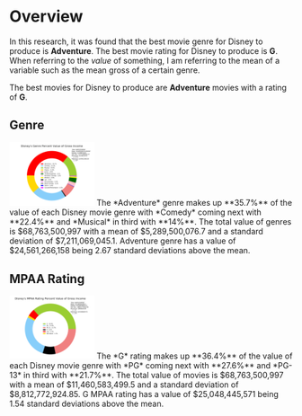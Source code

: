 # Overview
In this research, it was found that the best movie genre for Disney to produce is **Adventure**.  The best movie rating for Disney to produce is **G**.  When referring to the *value* of something, I am referring to the mean of a variable such as the mean gross of a certain genre.

The best movies for Disney to produce are **Adventure** movies with a rating of **G**.

## Genre
<img src="genre_percent_value.png" width=30% height=30%>
The *Adventure* genre makes up **35.7%** of the value of each Disney movie genre with *Comedy* coming next with **22.4%** and *Musical* in third with **14%**.
The total value of genres is $68,763,500,997 with a mean of $5,289,500,076.7 and a standard deviation of $7,211,069,045.1.  Adventure genre has a value of $24,561,266,158 being 2.67 standard deviations above the mean.

## MPAA Rating
<img src="rating_percent_value.png" width=30% height=30%>
The *G* rating makes up **36.4%** of the value of each Disney movie genre with *PG* coming next with **27.6%** and *PG-13* in third with **21.7%**.
The total value of movies is $68,763,500,997 with a mean of $11,460,583,499.5 and a standard deviation of $8,812,772,924.85.  G MPAA rating has a value of $25,048,445,571 being 1.54 standard deviations above the mean.